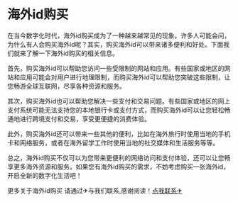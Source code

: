 # 海外id购买

在当今数字化时代，海外id购买成为了一种越来越常见的现象。许多人可能会问，为什么有人会购买海外id呢？其实，购买海外id可以带来诸多便利和好处。下面我们就来了解一下海外id购买的相关信息。

首先，购买海外id可以帮助您访问一些受限制的网站和应用。有些国家或地区的网站和应用可能会对用户进行地理限制，而购买海外id可以帮助您突破这些限制，让您畅游全球互联网，尽享各种资源和服务。

其次，购买海外id也可以帮助您解决一些支付和交易问题。有些国家或地区的网上支付系统可能无法支持您的本地银行卡或支付方式，而购买海外id可以让您轻松畅通地进行跨境支付和交易，享受更便捷的消费体验。

此外，购买海外id还可以带来一些其他的便利，比如在海外旅行时使用当地的手机卡和网络服务，或者在海外留学工作时使用当地的社交媒体和生活服务等等。

总之，海外id购买不仅可以为您带来更便利的网络访问和支付体验，还可以让您畅享更多海外资源和服务。如果您有海外id购买的需求，不妨考虑购买一张海外id，开启全新的数字化生活吧！

更多关于海外id购买 请通过✈与我们联系,感谢阅读！[点我联系✈](https://ai.G208.com)